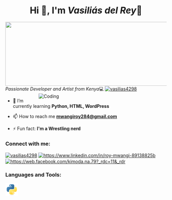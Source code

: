 <h1 align="center">Hi 👋, I'm <i>Vasiliás del Rey</i>👑</h1>
<img align="center" width="800" height="200" src="https://th.bing.com/th/id/R.0287d3ba8b3330fca99f69e2001d3168?rik=ZJA4lHsBSEtkxw&pid=ImgRaw&r=0"
<h2 align="center"> <i>Passionate Developer and Artist from Kenya</i>💻</h2>
<img align="right" alt="Coding" width="400" src="https://thumbs.gfycat.com/LimpingCarefreeGlassfrog-size_restricted.gif"
<p align="left"> <a href="https://twitter.com/vasilias4298" target="blank"><img src="https://img.shields.io/twitter/follow/vasilias4298?logo=twitter&style=for-the-badge" alt="vasilias4298" /></a> </p>

- 🌱 I’m currently learning **Python, HTML, WordPress**

- 📫 How to reach me **mwangiroy284@gmail.com**

- ⚡ Fun fact: **I'm a Wrestling nerd**

<h3 align="left">Connect with me:</h3>
<p align="left">
<a href="https://twitter.com/vasilias4298" target="blank"><img align="center" src="https://raw.githubusercontent.com/rahuldkjain/github-profile-readme-generator/master/src/images/icons/Social/twitter.svg" alt="vasilias4298" height="30" width="40" /></a>
<a href="https://linkedin.com/in/https://www.linkedin.com/in/roy-mwangi-89138825b" target="blank"><img align="center" src="https://raw.githubusercontent.com/rahuldkjain/github-profile-readme-generator/master/src/images/icons/Social/linked-in-alt.svg" alt="https://www.linkedin.com/in/roy-mwangi-89138825b" height="30" width="40" /></a>
<a href="https://fb.com/https://web.facebook.com/kimoda.na.79?_rdc=11&_rdr" target="blank"><img align="center" src="https://raw.githubusercontent.com/rahuldkjain/github-profile-readme-generator/master/src/images/icons/Social/facebook.svg" alt="https://web.facebook.com/kimoda.na.79?_rdc=11&_rdr" height="30" width="40" /></a>
</p>

<h3 align="left">Languages and Tools:</h3>
<p align="left"> <a href="https://www.python.org" target="_blank" rel="noreferrer"> <img src="https://raw.githubusercontent.com/devicons/devicon/master/icons/python/python-original.svg" alt="python" width="40" height="40"/> </a> </p>
